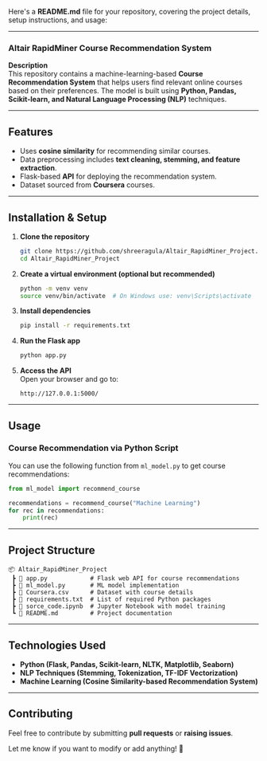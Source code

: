 Here's a **README.md** file for your repository, covering the project details, setup instructions, and usage:  

---

### **Altair RapidMiner Course Recommendation System**  

**Description**  
This repository contains a machine-learning-based **Course Recommendation System** that helps users find relevant online courses based on their preferences. The model is built using **Python, Pandas, Scikit-learn, and Natural Language Processing (NLP)** techniques.  

---

## **Features**  
- Uses **cosine similarity** for recommending similar courses.  
- Data preprocessing includes **text cleaning, stemming, and feature extraction**.  
- Flask-based **API** for deploying the recommendation system.  
- Dataset sourced from **Coursera** courses.  

---

## **Installation & Setup**  

1. **Clone the repository**  
   ```sh
   git clone https://github.com/shreeragula/Altair_RapidMiner_Project.git
   cd Altair_RapidMiner_Project
   ```

2. **Create a virtual environment (optional but recommended)**  
   ```sh
   python -m venv venv
   source venv/bin/activate  # On Windows use: venv\Scripts\activate
   ```

3. **Install dependencies**  
   ```sh
   pip install -r requirements.txt
   ```

4. **Run the Flask app**  
   ```sh
   python app.py
   ```

5. **Access the API**  
   Open your browser and go to:  
   ```
   http://127.0.0.1:5000/
   ```

---

## **Usage**  

### **Course Recommendation via Python Script**  
You can use the following function from `ml_model.py` to get course recommendations:

```python
from ml_model import recommend_course

recommendations = recommend_course("Machine Learning")
for rec in recommendations:
    print(rec)
```

---

## **Project Structure**  
```
📦 Altair_RapidMiner_Project
 ┣ 📜 app.py            # Flask web API for course recommendations
 ┣ 📜 ml_model.py       # ML model implementation
 ┣ 📜 Coursera.csv      # Dataset with course details
 ┣ 📜 requirements.txt  # List of required Python packages
 ┣ 📜 sorce_code.ipynb  # Jupyter Notebook with model training
 ┗ 📜 README.md         # Project documentation
```

---

## **Technologies Used**  
- **Python (Flask, Pandas, Scikit-learn, NLTK, Matplotlib, Seaborn)**  
- **NLP Techniques (Stemming, Tokenization, TF-IDF Vectorization)**  
- **Machine Learning (Cosine Similarity-based Recommendation System)**  

---

## **Contributing**  
Feel free to contribute by submitting **pull requests** or **raising issues**.  

Let me know if you want to modify or add anything! 🚀
